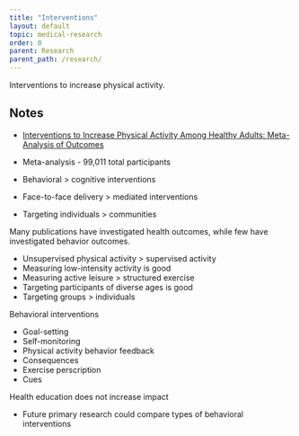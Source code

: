 ```yaml
---
title: "Interventions"
layout: default
topic: medical-research
order: 0
parent: Research
parent_path: /research/
---
```

Interventions to increase physical activity.

## Notes
* [Interventions to Increase Physical Activity Among Healthy Adults: Meta-Analysis of Outcomes](https://www.ncbi.nlm.nih.gov/pmc/articles/PMC3052337/)

* Meta-analysis - 99,011 total participants
* Behavioral > cognitive interventions
* Face-to-face delivery > mediated interventions
* Targeting individuals > communities

Many publications have investigated health outcomes, while few have investigated behavior outcomes.

* Unsupervised physical activity > supervised activity
* Measuring low-intensity activity is good
* Measuring active leisure > structured exercise
* Targeting participants of diverse ages is good
* Targeting groups > individuals

Behavioral interventions
* Goal-setting
* Self-monitoring
* Physical activity behavior feedback
* Consequences
* Exercise perscription
* Cues

Health education does not increase impact

* Future primary research could compare types of behavioral interventions
